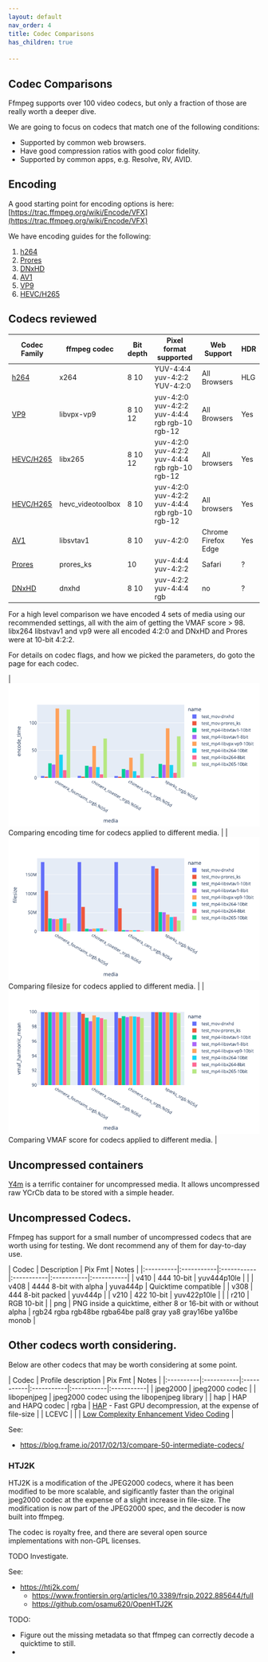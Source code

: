 ```yaml
---
layout: default
nav_order: 4
title: Codec Comparisons
has_children: true

---
```


## Codec Comparisons <a name="Encoding-Overview"></a>

Ffmpeg supports over 100 video codecs, but only a fraction of those are really worth a deeper dive.

We are going to focus on codecs that match one of the following conditions:
   * Supported by common web browsers.
   * Have good compression ratios with good color fidelity.
   * Supported by common apps, e.g. Resolve, RV, AVID.

## Encoding <a name="encode"></a>


A good starting point for encoding options is here: [https://trac.ffmpeg.org/wiki/Encode/VFX](https://trac.ffmpeg.org/wiki/Encode/VFX)


We have encoding guides for the following:
1. [h264](Encodeh264.html)
2. [Prores](EncodeProres.html)
3. [DNxHD](EncodeDNxHD.html)
4. [AV1](EncodeAv1.html)
5. [VP9](EncodeVP9.html)
6. [HEVC/H265](EncodeHevc.html)

## Codecs reviewed

| Codec Family | ffmpeg codec | Bit depth | Pixel format supported | Web Support | HDR | 
|------------|------------|------------|------------|------------|------------|
| [h264](Encodeh264.html) | x264 | 8 10 | YUV-4:4:4 yuv-4:2:2 YUV-4:2:0 | All Browsers | HLG |
| [VP9](EncodeVP9.html) | libvpx-vp9 | 8 10 12 | yuv-4:2:0 yuv-4:2:2 yuv-4:4:4 rgb rgb-10 rgb-12 | All Browsers | Yes |
| [HEVC/H265](EncodeHevc.html) | libx265 | 8 10 12 | yuv-4:2:0 yuv-4:2:2 yuv-4:4:4 rgb rgb-10 rgb-12 | All browsers | Yes |
| [HEVC/H265](EncodeHevc.html) | hevc_videotoolbox | 8 10 | yuv-4:2:0 yuv-4:2:2 yuv-4:4:4 rgb rgb-10 rgb-12 | All browsers | Yes |
| [AV1](EncodeAv1.html) | libsvtav1 | 8 10 | yuv-4:2:0 | Chrome Firefox Edge | Yes |
| [Prores](EncodeProres.html) | prores_ks | 10 | yuv-4:4:4 yuv-4:2:2 | Safari | ? |
| [DNxHD](EncodeDNxHD.html) | dnxhd | 8 10 | yuv-4:2:2 yuv-4:4:4 rgb | no | ? |


For a high level comparison we have encoded 4 sets of media using our recommended settings, all with the aim of getting the VMAF score > 98.  libx264 libstvav1 and vp9 were all encoded 4:2:0 and DNxHD and Prores were at 10-bit 4:2:2.

For details on codec flags, and how we picked the parameters, do goto the page for each codec.

| ![](enctests/reference-results/codec-test-encode_time.png)  Comparing encoding time for codecs applied to different media. |
| ![](enctests/reference-results/codec-test-filesize.png) Comparing filesize for codecs applied to different media. |
| ![](enctests/reference-results/codec-test-vmaf_harmonic_mean.png) Comparing VMAF score for codecs applied to different media. |


## Uncompressed containers

[Y4m](https://wiki.multimedia.cx/index.php/YUV4MPEG2) is a terrific container for uncompressed media. It allows uncompressed raw YCrCb data to be stored with a simple header.

## Uncompressed Codecs.

Ffmpeg has support for a small number of uncompressed codecs that are worth using for testing. We dont recommend any of them for day-to-day use.

| Codec | Description | Pix Fmt | Notes |
|:----------|:-----------|:-----------|:-----------|:-----------|:-----------|
| v410 | 444 10-bit | yuv444p10le | |
| v408 | 4444 8-bit with alpha | yuva444p | Quicktime compatible |
| v308 | 444 8-bit packed | yuv444p |
| v210 | 422 10-bit | yuv422p10le | |
| r210 | RGB 10-bit |
| png | PNG inside a quicktime, either 8 or 16-bit with or without alpha | rgb24 rgba rgb48be rgba64be pal8 gray ya8 gray16be ya16be monob |

## Other codecs worth considering.

Below are other codecs that may be worth considering at some point.

| Codec | Profile description | Pix Fmt | Notes |
|:----------|:-----------|:-----------|:-----------|:-----------|:-----------|
| jpeg2000 | jpeg2000 codec | 
| libopenjpeg | jpeg2000 codec using the libopenjpeg library | 
| hap | HAP and HAPQ codec | rgba |  [HAP](https://hap.video/using-hap.html) - Fast GPU decompression, at the expense of file-size |
| LCEVC | | | [Low Complexity Enhancement Video Coding](https://docs.v-nova.com/v-nova/lcevc/reference-applications/ffmpeg) |


See:
   * https://blog.frame.io/2017/02/13/compare-50-intermediate-codecs/
   
### HTJ2K

HTJ2K is a modification of the JPEG2000 codecs, where it has been modified to be more scalable, and sigificantly faster than the original jpeg2000 codec at the expense of a slight increase in file-size. The modification is now part of the JPEG2000 spec, and the decoder is now built into ffmpeg.

The codec is royalty free, and there are several open source implementations with non-GPL licenses.


TODO Investigate.

See: 
* https://htj2k.com/
   * https://www.frontiersin.org/articles/10.3389/frsip.2022.885644/full
   * https://github.com/osamu620/OpenHTJ2K



TODO:
* Figure out the missing metadata so that ffmpeg can correctly decode a quicktime to still.
* 
